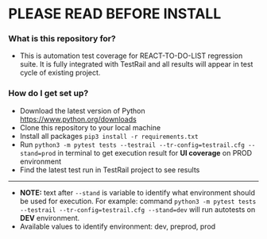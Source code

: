 # PLEASE READ BEFORE INSTALL #


### What is this repository for? ###

* This is automation test coverage for REACT-TO-DO-LIST regression suite. It is fully integrated with TestRail and all results will appear in test cycle of existing project.

### How do I get set up? ###

* Download the latest version of Python https://www.python.org/downloads
* Clone this repository to your local machine
* Install all packages ```pip3 install -r requirements.txt```
* Run ```python3 -m pytest tests --testrail --tr-config=testrail.cfg --stand=prod``` in terminal to get execution result for **UI coverage** on PROD environment
* Find the latest test run in TestRail project to see results
----------
* **NOTE:** text after ```--stand``` is variable to identify what environment should be used for execution. For example: command ```python3 -m pytest tests --testrail --tr-config=testrail.cfg --stand=dev``` will run autotests on **DEV** environment.
* Available values to identify environment: dev, preprod, prod